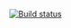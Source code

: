 [![Build status](https://ci.appveyor.com/api/projects/status/p2r8p878gcp6s379?svg=true)](https://ci.appveyor.com/project/LetoTomaLeto/selenium)
